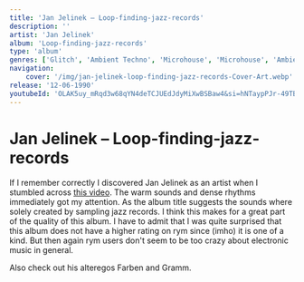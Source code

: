 ```yaml
---
title: 'Jan Jelinek – Loop-finding-jazz-records'
description: ''
artist: 'Jan Jelinek'
album: 'Loop-finding-jazz-records'
type: 'album'
genres: ['Glitch', 'Ambient Techno', 'Microhouse', 'Microhouse', 'Ambient Dub']
navigation:
    cover: '/img/jan-jelinek-loop-finding-jazz-records-Cover-Art.webp'
release: '12-06-1990'
youtubeId: 'OLAK5uy_mRqd3w68qYN4deTCJUEdJdyMiXwBSBaw4&si=hNTaypPJr-49TBp1'
---
```


<music-genre-list :genres="genres"></music-genre-list>


# Jan Jelinek – Loop-finding-jazz-records
If I remember correctly I discovered Jan Jelinek as an artist when I stumbled across [this video](https://shft.com/watch/epic-earth-time-lapse-from-space/). The warm sounds and dense rhythms immediately got my attention. As the album title suggests the sounds where solely created by sampling jazz records. I think this makes for a great part of the quality of this album.  I have to admit that I was quite surprised that this album does not have a higher rating on rym since (imho) it is one of a kind. But then again rym users don't seem to be too crazy about electronic music in general.

Also check out his alteregos Farben and Gramm.
